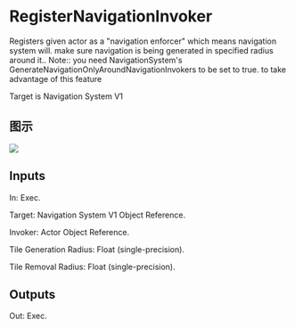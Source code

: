 # RegisterNavigationInvoker

Registers given actor as a "navigation enforcer" which means navigation system will. make sure navigation is being generated in specified radius around it.. Note:: you need NavigationSystem's GenerateNavigationOnlyAroundNavigationInvokers to be set to true. to take advantage of this feature

Target is Navigation System V1

## 图示

![]($-20221218-17473756.png)

## Inputs

In: Exec.

Target: Navigation System V1 Object Reference.

Invoker: Actor Object Reference.

Tile Generation Radius: Float (single-precision).

Tile Removal Radius: Float (single-precision).  

## Outputs

Out: Exec.

